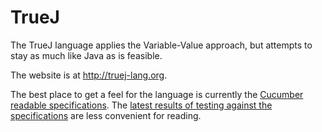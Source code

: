 # TrueJ
The TrueJ language applies the Variable-Value approach, but attempts to stay as much like Java as is
feasible.

The website is at http://truej-lang.org.

The best place to get a feel for the language is currently 
the [Cucumber readable specifications](src/test/resources/tlang/Features/Spec%20Features/). 
The [latest results of testing against the specifications](https://truej-lang.org/TestHtml/) 
are less convenient for reading.
